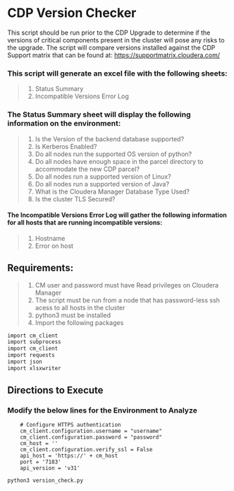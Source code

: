 # CDP Version Checker

This script should be run prior to the CDP Upgrade to determine if the versions of critical components present in the cluster will pose any risks to the upgrade. The script will compare versions installed against the CDP Support matrix that can be found at: https://supportmatrix.cloudera.com/

### This script will generate an excel file with the following sheets:
> 1. Status Summary
>2. Incompatible Versions Error Log

### The Status Summary sheet will display the following information on the environment:
>1. Is the Version of the backend database supported?
>2. Is Kerberos Enabled?
>3. Do all nodes run the supported OS version of python?
>4. Do all nodes have enough space in the parcel directory to accommodate the new CDP parcel?
> 5. Do all nodes run a supported version of Linux?
>6. Do all nodes run a supported version of Java?
>7. What is the Cloudera Manager Database Type Used?
>8. Is the cluster TLS Secured?

#### The Incompatible Versions Error Log will gather the following information for all hosts that are running incompatible versions:
>1. Hostname
>2. Error on host


## Requirements:
>1. CM user and password must have Read privileges on Cloudera Manager
>2. The script must be run from a node that has password-less ssh acess to all hosts in the cluster
>3. python3 must be installed
> 4. Import the following packages

```sh
import cm_client
import subprocess
import cm_client
import requests
import json
import xlsxwriter
```

## Directions to Execute

### Modify the below lines for the Environment to Analyze

```shell
    # Configure HTTPS authentication
    cm_client.configuration.username = "username"
    cm_client.configuration.password = "password"
    cm_host = ''
    cm_client.configuration.verify_ssl = False
    api_host = 'https://' + cm_host
    port = '7183'
    api_version = 'v31'
```

```shell
python3 version_check.py
```